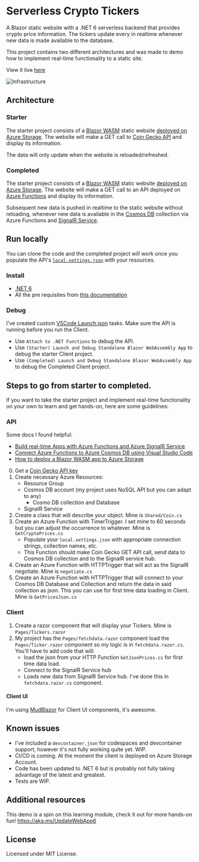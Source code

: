 # Serverless Crypto Tickers

A Blazor static website with a .NET 6 serverless backend that provides crypto price information. The tickers update every in realtime whenever new data is made available to the database.

This project contains two different architectures and was made to demo how to implement real-time functionality to a static site.

View it live [here](https://cryptotickerstaticsite.z20.web.core.windows.net/)

![Infrastructure](./assets/polling-to-signalr.png)
## Architecture

### Starter

The starter project consists of a [Blazor WASM](https://dotnet.microsoft.com/apps/aspnet/web-apps/blazor) static website [deployed on Azure Storage](https://microsoft.github.io/AzureTipsAndTricks/blog/tip221.html). The website will make a GET call to [Coin Gecko API](https://www.coingecko.com/en/api) and display its information. 

The data will only update when the website is reloaded/refreshed.

### Completed 

The starter project consists of a [Blazor WASM](https://dotnet.microsoft.com/apps/aspnet/web-apps/blazor) static website [deployed on Azure Storage](https://microsoft.github.io/AzureTipsAndTricks/blog/tip221.html). The website will make a GET call to  an API deployed on [Azure Functions](https://learn.microsoft.com/azure/azure-functions/functions-bindings-http-webhook-trigger?tabs=in-process%2Cfunctionsv2&pivots=programming-language-csharp) and display its information. 

Subsequent new data is pushed in realtime to the static website without reloading, whenever new data is available in the [Cosmos DB](https://azure.microsoft.com/products/cosmos-db/) collection via Azure Functions and [SignalR Service](https://learn.microsoft.com/azure/azure-signalr/signalr-overview).

## Run locally 

You can clone the code and the completed project will work once you populate the API's [`local.settings.json`](https://azure.microsoft.com/en-us/products/cosmos-db/) with your resources.

### Install

- [.NET 6](https://dotnet.microsoft.com/download)
- All the pre requisites from [this documentation](https://docs.microsoft.com/azure/azure-functions/functions-develop-vs-code?tabs=csharp)

### Debug

I've created custom [VSCode Launch.json](https://code.visualstudio.com/docs/editor/debugging) tasks. Make sure the API is running before you run the Client.

- Use `Attach to .NET Functions` to debug the API.
- Use `(Starter) Launch and Debug Standalone Blazor WebAssembly App` to debug the starter Client project.
- Use `(Completed) Launch and Debug Standalone Blazor WebAssembly App` to debug the Completed Client project.

## Steps to go from starter to completed.

If you want to take the starter project and implement real-time functionality on your own to learn and get hands-on, here are some guidelines:

### API

Some docs I found helpful:

- [Build real-time Apps with Azure Functions and Azure SignalR Service](https://learn.microsoft.com/azure/azure-signalr/signalr-concept-azure-functions)
- [Connect Azure Functions to Azure Cosmos DB using Visual Studio Code](https://learn.microsoft.com/azure/azure-functions/functions-add-output-binding-cosmos-db-vs-code?tabs=in-process&pivots=programming-language-csharp)
- [How to deploy a Blazor WASM app to Azure Storage](https://microsoft.github.io/AzureTipsAndTricks/blog/tip221.html)

0. Get a [Coin Gecko API key](https://www.coingecko.com/en/api)
1. Create necessary Azure Resources:
    - Resource Group
    - Cosmos DB account (my project uses NoSQL API but you can adapt to any)
        - Cosmo DB collection and Database
    - SignalR Service
2. Create a class that will describe your object. Mine is `Shared/Coin.cs`
3. Create an Azure Function with TimerTrigger. I set mine to 60 seconds but you can adjust the occurrence to whatever. Mine is `GetCryptoPrices.cs` 
    - Populate your `local.settings.json` with appropriate connection strings, collection names, etc. 
    - This Function should make Coin Gecko GET API call, send data to Cosmos DB collection and to the SignalR service hub.
4. Create an Azure Function with HTTPTrigger that will act as the SignalR negotiate. Mine is `negotiate.cs`
5. Create an Azure Function with HTTPTrigger that will connect to your Cosmos DB Database and Collection and return the data in said collection as json. This you can use for first time data loading in Client. Mine is `GetPricesJson.cs`

### Client

1. Create a razor component that will display your Tickers. Mine is `Pages/Tickers.razor`
2. My project has the `Pages/fetchdata.razor` component load the `Pages/Ticker.razor` component so my logic is in `fetchdata.razor.cs`. You'll have to add code that will:
    - load the json from your HTTP Function `GetJsonPrices.cs` for first time data load.
    - Connect to the SignalR Service hub
    - Loads new data from SignalR Service hub. I've done this in `fetchdata.razor.cs` component.

#### Client UI

I'm using [MudBlazor](https://mudblazor.com/) for Client UI components, it's awesome. 


## Known issues

- I've included a `devcontainer.json` for codespaces and devcontainer support, however it's not fully working quite yet. WIP.
- CI/CD is coming. At the moment the client is deployed on Azure Storage Account. 
- Code has been updated to .NET 6 but is probably not fully taking advantage of the latest and greatest.
- Tests are WIP.

## Additional resources

This demo is a spin on this learning module, check it out for more hands-on fun! https://aka.ms/UpdateWebApp6

## License
Licensed under MIT License.
